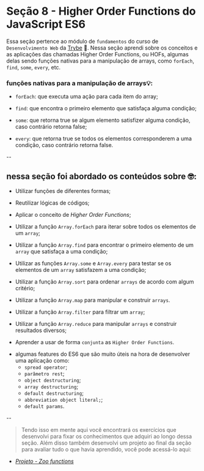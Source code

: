 # Seção 8 - Higher Order Functions do JavaScript ES6

Essa seção pertence ao módulo de `fundamentos` do curso de `` Desenvolvimento Web`` da [Trybe](https://www.betrybe.com/) 🚀. Nessa seção aprendi sobre os conceitos e as aplicações das chamadas Higher Order Functions, ou HOFs, algumas delas sendo funções nativas para a manipulação de arrays, como `forEach`, `find`, `some`, `every`, etc.


### funções nativas para a manipulação de arrays💡:

- `forEach`: que executa uma ação para cada item do array;

- `find`: que encontra o primeiro elemento que satisfaça alguma condição;
- `some`: que retorna true se algum elemento satisfizer alguma condição, caso contrário retorna false;
- `every`: que retorna true se todos os elementos corresponderem a uma condição, caso contrário retorna false.

--

## nessa seção foi abordado os conteúdos sobre 🤓:

- Utilizar funções de diferentes formas;

- Reutilizar lógicas de códigos;

- Aplicar o conceito de _Higher Order Functions_;

- Utilizar a função `Array.forEach` para iterar sobre todos os elementos de um `array`;

- Utilizar a função `Array.find` para encontrar o primeiro elemento de um `array` que satisfaça a uma condição;

- Utilizar as funções `Array.some` e `Array.every` para testar se os elementos de um `array` satisfazem a uma condição;

- Utilizar a função `Array.sort` para ordenar `arrays` de acordo com algum critério;

- Utilizar a função `Array.map` para manipular e construir `arrays`.

- Utilizar a função `Array.filter` para filtrar um `array`;

- Utilizar a função `Array.reduce` para manipular `arrays` e construir resultados diversos;

- Aprender a usar de forma `conjunta` as `Higher Order Functions`.

* algumas features do ES6 que são muito úteis na hora de desenvolver uma aplicação como:
  - `spread operator`;
  - `parâmetro rest`;
  - `object destructuring`;
  - `array destructuring`;
  - `default destructuring`;
  - `abbreviation object literal;`;
  - `default params`.

--

>Tendo isso em mente aqui você encontrará os exercícios que desenvolvi para fixar os conhecimentos que adquiri ao longo dessa seção. Além disso também desenvolvi um projeto ao final da seção para avaliar tudo o que havia aprendido, você pode acessá-lo aqui:

- [_Projeto - Zoo functions_](https://github.com/SamuelR499/zoo-functions)

